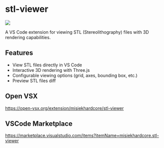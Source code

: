 # stl-viewer

![](https://raw.githubusercontent.com/misiekhardcore/stl-viewer/main/demo/stl-viewer.gif)

A VS Code extension for viewing STL (Stereolithography) files with 3D rendering capabilities.

## Features

- View STL files directly in VS Code
- Interactive 3D rendering with Three.js
- Configurable viewing options (grid, axes, bounding box, etc.)
- Preview STL files diff

## Open VSX

https://open-vsx.org/extension/misiekhardcore/stl-viewer

## VSCode Marketplace

https://marketplace.visualstudio.com/items?itemName=misiekhardcore.stl-viewer
